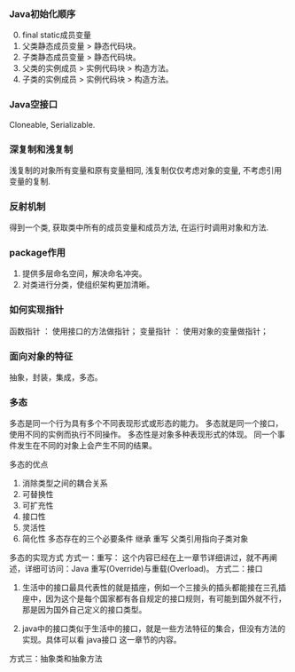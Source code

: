 
### Java初始化顺序
0. final static成员变量
1. 父类静态成员变量 > 静态代码块。
2. 子类静态成员变量 > 静态代码块。
3. 父类的实例成员 > 实例代码块 > 构造方法。
5. 子类的实例成员 > 实例代码块 > 构造方法。

### Java空接口
Cloneable, Serializable.

### 深复制和浅复制
浅复制的对象所有变量和原有变量相同, 浅复制仅仅考虑对象的变量, 不考虑引用变量的复制.

### 反射机制
得到一个类, 获取类中所有的成员变量和成员方法, 在运行时调用对象和方法.

### package作用
1. 提供多层命名空间，解决命名冲突。
2. 对类进行分类，使组织架构更加清晰。

### 如何实现指针
函数指针 ： 使用接口的方法做指针；
变量指针 ： 使用对象的变量做指针；

### 面向对象的特征
抽象，封装，集成，多态。

### 多态
多态是同一个行为具有多个不同表现形式或形态的能力。
多态就是同一个接口，使用不同的实例而执行不同操作。
多态性是对象多种表现形式的体现。
同一个事件发生在不同的对象上会产生不同的结果。


多态的优点
1. 消除类型之间的耦合关系
2. 可替换性
3. 可扩充性
4. 接口性
5. 灵活性
6. 简化性
多态存在的三个必要条件
继承
重写
父类引用指向子类对象

多态的实现方式
方式一：重写：
这个内容已经在上一章节详细讲过，就不再阐述，详细可访问：Java 重写(Override)与重载(Overload)。
方式二：接口
1. 生活中的接口最具代表性的就是插座，例如一个三接头的插头都能接在三孔插座中，因为这个是每个国家都有各自规定的接口规则，有可能到国外就不行，那是因为国外自己定义的接口类型。

2. java中的接口类似于生活中的接口，就是一些方法特征的集合，但没有方法的实现。具体可以看 java接口 这一章节的内容。

方式三：抽象类和抽象方法
